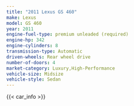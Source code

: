 ```yaml
---
title: "2011 Lexus GS 460"
make: Lexus
model: GS 460
year: 2011
engine-fuel-type: premium unleaded (required)
engine-hp: 342
engine-cylinders: 8
transmission-type: Automatic
driven-wheels: Rear wheel drive
number-of-doors: 4
market-category: Luxury,High-Performance
vehicle-size: Midsize
vehicle-style: Sedan
---
```


{{< car_info >}}
